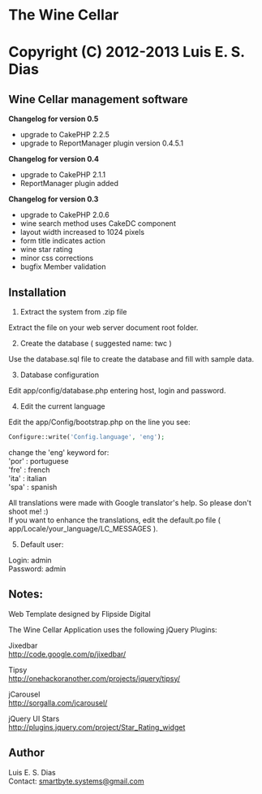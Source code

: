 # The Wine Cellar  
# Copyright (C) 2012-2013  Luis E. S. Dias
## Wine Cellar management software  

**Changelog for version 0.5**  
* upgrade to CakePHP 2.2.5  
* upgrade to ReportManager plugin version 0.4.5.1  

**Changelog for version 0.4**  
* upgrade to CakePHP 2.1.1  
* ReportManager plugin added  

**Changelog for version 0.3**  
* upgrade to CakePHP 2.0.6  
* wine search method uses CakeDC component  
* layout width increased to 1024 pixels  
* form title indicates action  
* wine star rating  
* minor css corrections  
* bugfix Member validation  

## Installation  

1. Extract the system from .zip file  

Extract the file on your web server document root folder.  

2. Create the database  ( suggested name: twc )  

Use the database.sql file to create the database and fill with sample data.  

3. Database configuration  

Edit app/config/database.php entering host, login and password.  

4. Edit the current language  

Edit the app/Config/bootstrap.php on the line you see:  

```php
Configure::write('Config.language', 'eng');  
```

change the 'eng' keyword for:  
'por' : portuguese  
'fre' : french  
'ita' : italian  
'spa' : spanish  

All translations were made with Google translator's help. So please don't shoot me! :)  
If you want to enhance the translations, edit the default.po file ( app/Locale/your_language/LC_MESSAGES ).  

5. Default user:  

Login: admin  
Password: admin  

## Notes:  

Web Template designed by Flipside Digital  

The Wine Cellar Application uses the following jQuery Plugins:  

Jixedbar  
http://code.google.com/p/jixedbar/  

Tipsy  
http://onehackoranother.com/projects/jquery/tipsy/  

jCarousel  
http://sorgalla.com/jcarousel/  

jQuery UI Stars  
http://plugins.jquery.com/project/Star_Rating_widget  

## Author  
Luis E. S. Dias  
Contact: smartbyte.systems@gmail.com